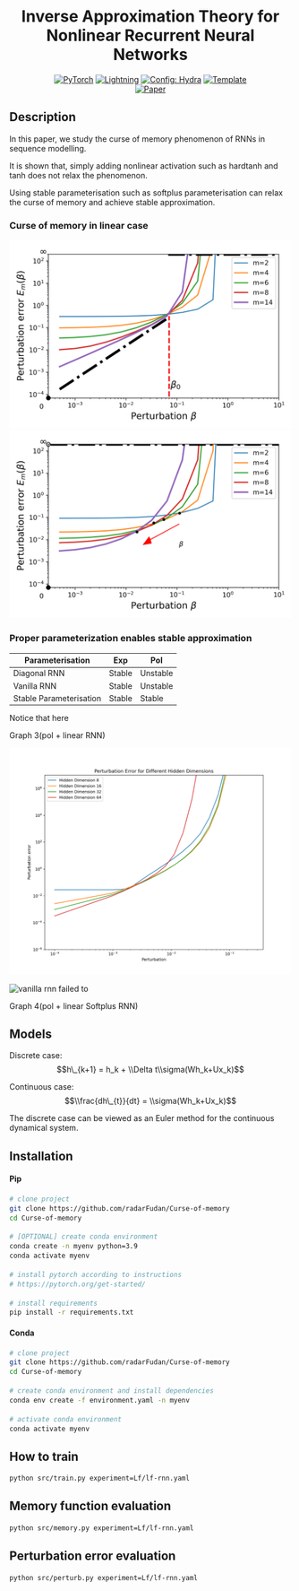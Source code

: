 <div align="center">

# Inverse Approximation Theory for Nonlinear Recurrent Neural Networks

<a href="https://pytorch.org/get-started/locally/"><img alt="PyTorch" src="https://img.shields.io/badge/PyTorch-ee4c2c?logo=pytorch&logoColor=white"></a>
<a href="https://pytorchlightning.ai/"><img alt="Lightning" src="https://img.shields.io/badge/-Lightning-792ee5?logo=pytorchlightning&logoColor=white"></a>
<a href="https://hydra.cc/"><img alt="Config: Hydra" src="https://img.shields.io/badge/Config-Hydra-89b8cd"></a>
<a href="https://github.com/ashleve/lightning-hydra-template"><img alt="Template" src="https://img.shields.io/badge/-Lightning--Hydra--Template-017F2F?style=flat&logo=github&labelColor=gray"></a><br>
[![Paper](http://img.shields.io/badge/paper-arxiv.2305.19190-B31B1B.svg)](https://arxiv.org/abs/2305.19190)

<!-- [![Conference](http://img.shields.io/badge/AnyConference-year-4b44ce.svg)](https://papers.nips.cc/paper/2020) -->

</div>

## Description

In this paper, we study the curse of memory phenomenon of RNNs in sequence modelling.

It is shown that, simply adding nonlinear activation such as hardtanh and tanh does not relax the phenomenon.

Using stable parameterisation such as softplus parameterisation can relax the curse of memory and achieve stable approximation.

### Curse of memory in linear case

![Exponential decaying memory can be stably approximated](assets/perturbation_error_exp_None.png "Exponentially decaying memory can be stably approximated")
![Polynomial decaying memory cannot be stably approximated](assets/perturbation_error_pol_None.png "Polynomial decaying memory cannot be stably approximated")

### Proper parameterization enables stable approximation

| Parameterisation        | Exp    | Pol      |
| ----------------------- | ------ | -------- |
| Diagonal RNN            | Stable | Unstable |
| Vanilla RNN             | Stable | Unstable |
| Stable Parameterisation | Stable | Stable   |

Notice that here

Graph 3(pol + linear RNN)

![vanilla rnn failed to stable approximation](logs/LF_linear_rnn_pol_PERTURB/runs/20230715/perturbation_error.png)

![vanilla rnn failed to](logs/LF_linear_softplusrnn_pol_PERTURB/runs/20230715/perturbation_error.png)

Graph 4(pol + linear Softplus RNN)

## Models

Discrete case:
$$h\_{k+1} = h_k + \\Delta t\\sigma(Wh_k+Ux_k)$$

Continuous case:
$$\\frac{dh\_{t}}{dt} = \\sigma(Wh_k+Ux_k)$$

The discrete case can be viewed as an Euler method for the continuous dynamical system.

## Installation

#### Pip

```bash
# clone project
git clone https://github.com/radarFudan/Curse-of-memory
cd Curse-of-memory

# [OPTIONAL] create conda environment
conda create -n myenv python=3.9
conda activate myenv

# install pytorch according to instructions
# https://pytorch.org/get-started/

# install requirements
pip install -r requirements.txt
```

#### Conda

```bash
# clone project
git clone https://github.com/radarFudan/Curse-of-memory
cd Curse-of-memory

# create conda environment and install dependencies
conda env create -f environment.yaml -n myenv

# activate conda environment
conda activate myenv
```

## How to train

```bash
python src/train.py experiment=Lf/lf-rnn.yaml
```

## Memory function evaluation

```bash
python src/memory.py experiment=Lf/lf-rnn.yaml
```

## Perturbation error evaluation

```bash
python src/perturb.py experiment=Lf/lf-rnn.yaml
```
